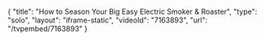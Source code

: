 {
    "title": "How to Season Your Big Easy Electric Smoker & Roaster",
    "type": "solo",
    "layout": "iframe-static",
    "videoId": "7163893",
    "url": "\/tvpembed\/7163893"
}